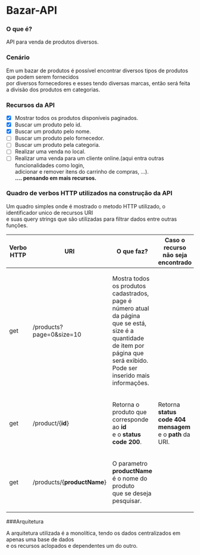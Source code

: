# Bazar-API

### O que é?
API para venda de produtos diversos.

### Cenário
<p>Em um bazar de produtos é possível encontrar diversos tipos de produtos que podem serem fornecidos<br>
por diversos fornecedores e esses tendo diversas marcas, então será feita a divisão dos produtos em categorias.</p>

### Recursos da API
- [X] Mostrar todos os produtos disponíveis paginados.
- [X] Buscar um produto pelo id.
- [X] Buscar um produto pelo nome.
- [ ] Buscar um produto pelo fornecedor.
- [ ] Buscar um produto pela categoria.
- [ ] Realizar uma venda no local.
- [ ] Realizar uma venda para um cliente online.(aqui entra outras funcionalidades como login, 
</br>adicionar e remover itens do carrinho de compras, ...).
  </br>**.... pensando em mais recursos.**

### Quadro de verbos HTTP utilizados na construção da API
<p>Um quadro simples onde é mostrado o metodo HTTP utilizado, o identificador unico de recursos URI <br>
e suas query strings que são utilizadas para filtrar dados entre outras funções.</p> 

|Verbo HTTP|          URI             |                O que faz?                                                                                          | Caso o recurso não seja encontrado
|----------|--------------------------|--------------------------------------------------------------------------------------------------------------------|---------------------------------------------------------------------------------------------------------------|
|   get   | /products?page=0&size=10  |<p>Mostra todos os produtos cadastrados,</br>page é número atual da página que se está,</br>size é a quantidade de item por página que será exibido.</br>Pode ser inserido mais informações.</p>|
|   get   | /product/{**id**}         |<p>Retorna o produto que corresponde ao **id** </br>e o **status code 200**.</p>|<p>Retorna **status code 404** </br> **mensagem** e o **path** da URI.</p>
|   get   |/products/{**productName**}|<p>O parametro **productName** é o nome do produto</br> que se deseja pesquisar.</p>|

###Arquitetura
<p>
A arquitetura utilizada é a monolítica, tendo os dados centralizados em apenas uma base de dados</br>
e os recursos aclopados e dependentes um do outro. 
</p>